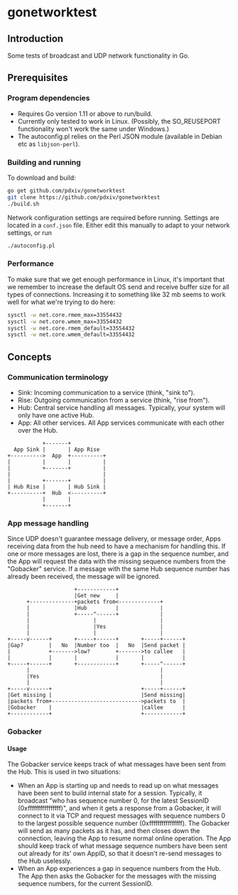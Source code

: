 # gonetworktest

## Introduction

Some tests of broadcast and UDP network functionality in Go.

## Prerequisites

### Program dependencies

- Requires Go version 1.11 or above to run/build.
- Currently only tested to work in Linux. (Possibly, the SO_REUSEPORT functionality won't work the same under Windows.)
- The autoconfig.pl relies on the Perl JSON module (available in Debian etc as `libjson-perl`).

### Building and running

To download and build:

```bash
go get github.com/pdxiv/gonetworktest
git clone https://github.com/pdxiv/gonetworktest
./build.sh
```

Network configuration settings are required before running. Settings are located in a `conf.json` file. Either edit this manually to adapt to your network settings, or run

```bash
./autoconfig.pl
```

### Performance

To make sure that we get enough performance in Linux, it's important that we remember to increase the default OS send and receive buffer size for all types of connections. Increasing it to something like 32 mb seems to work well for what we're trying to do here:

```bash
sysctl -w net.core.rmem_max=33554432
sysctl -w net.core.wmem_max=33554432
sysctl -w net.core.rmem_default=33554432
sysctl -w net.core.wmem_default=33554432
```

## Concepts

### Communication terminology

- Sink: Incoming communication to a service (think, "sink to").
- Rise: Outgoing communication from a service (think, "rise from").
- Hub: Central service handling all messages. Typically, your system will only have one active Hub.
- App: All other services. All App services communicate with each other over the Hub.

```text
           +-------+
  App Sink |       | App Rise
+---------->  App  +----------+
|          |       |          |
|          +-------+          |
|                             |
|          +-------+          |
| Hub Rise |       | Hub Sink |
+----------+  Hub  <----------+
           |       |
           +-------+
```

### App message handling

Since UDP doesn't guarantee message delivery, or message order, Apps receiving data from the hub need to have a mechanism for handling this. If one or more messages are lost, there is a gap in the sequence number, and the App will request the data with the missing sequence numbers from the "Gobacker" service. If a message with the same Hub sequence number has already been received, the message will be ignored.

```text
                     +------------+
                     |Get new     |
      +--------------+packets from<-------------+
      |              |Hub         |             |
      |              +-----^------+             |
      |                    |                    |
      |                    |Yes                 |
      |                    |                    |
+-----v------+       +-----+------+       +-----+------+
|Gap?        |   No  |Number too  |   No  |Send packet |
|            +------->low?        +------->to callee   |
|            |       |            |       |            |
+-----+------+       +------------+       +-----^------+
      |                                         |
      |Yes                                      |
      |                                         |
+-----v------+                            +-----+------+
|Get missing |                            |Send missing|
|packets from+---------------------------->packets to  |
|Gobacker    |                            |callee      |
+------------+                            +------------+
```

### Gobacker

#### Usage

The Gobacker service keeps track of what messages have been sent from the Hub. This is used in two situations:

- When an App is starting up and needs to read up on what messages have been sent to build internal state for a session. Typically, it broadcast "who has sequence number 0, for the latest SessionID (0xffffffffffffffff)", and when it gets a response from a Gobacker, it will connect to it via TCP and request messages with sequence numbers 0 to the largest possible sequence number (0xffffffffffffffff). The Gobacker will send as many packets as it has, and then closes down the connection, leaving the App to resume normal online operation. The App should keep track of what message sequence numbers have been sent out already for its' own AppID, so that it doesn't re-send messages to the Hub uselessly.
- When an App experiences a gap in sequence numbers from the Hub. The App then asks the Gobacker for the messages with the missing sequence numbers, for the current SessionID.
